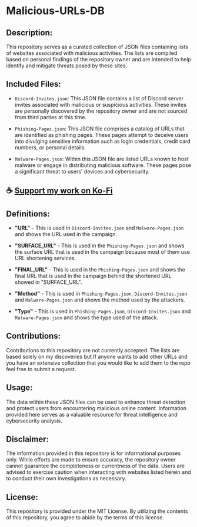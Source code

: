 # Malicious-URLs-DB

## Description:

This repository serves as a curated collection of JSON files containing lists of websites associated with malicious activities. The lists are compiled based on personal findings of the repository owner and are intended to help identify and mitigate threats posed by these sites.

## Included Files:

- `Discord-Invites.json`: This JSON file contains a list of Discord server invites associated with malicious or suspicious activities. These invites are personally discovered by the repository owner and are not sourced from third parties at this time.

- `Phishing-Pages.json`: This JSON file comprises a catalog of URLs that are identified as phishing pages. These pages attempt to deceive users into divulging sensitive information such as login credentials, credit card numbers, or personal details.

- `Malware-Pages.json`: Within this JSON file are listed URLs known to host malware or engage in distributing malicious software. These pages pose a significant threat to users' devices and cybersecurity.

## ☕ [Support my work on Ko-Fi](https://ko-fi.com/thatsinewave)

## Definitions:

- **"URL"** - This is used in `Discord-Invites.json` and `Malware-Pages.json` and shows the URL used in the campaign.

- **"SURFACE_URL"** - This is used in the `Phishing-Pages.json` and shows the surface URL that is used in the campaign because most of them use URL shortening services.

- **"FINAL_URL"** - This is used in the `Phishing-Pages.json` and shows the final URL that is used in the campaign behind the shortened URL showed in "SURFACE_URL".

- **"Method"** - This is used in `Phishing-Pages.json`, `Discord-Invites.json` and `Malware-Pages.json` and shows the method used by the attackers.

- **"Type"** - This is used in `Phishing-Pages.json`, `Discord-Invites.json` and `Malware-Pages.json` and shows the type used of the attack.

## Contributions:

Contributions to this repository are not currently accepted. The lists are based solely on my discoveries but If anyone wants to add other URLs and you have an extensive collection that you would like to add them to the repo feel free to submit a request.

## Usage:

The data within these JSON files can be used to enhance threat detection and protect users from encountering malicious online content. Information provided here serves as a valuable resource for threat intelligence and cybersecurity analysis.

## Disclaimer:

The information provided in this repository is for informational purposes only. While efforts are made to ensure accuracy, the repository owner cannot guarantee the completeness or currentness of the data. Users are advised to exercise caution when interacting with websites listed herein and to conduct their own investigations as necessary.

## License:

This repository is provided under the MIT License. By utilizing the contents of this repository, you agree to abide by the terms of this license.

